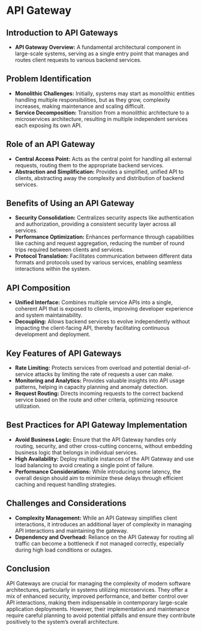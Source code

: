 # API Gateway

## Introduction to API Gateways

- **API Gateway Overview:** A fundamental architectural component in large-scale systems, serving as a single entry point that manages and routes client requests to various backend services.

## Problem Identification

- **Monolithic Challenges:** Initially, systems may start as monolithic entities handling multiple responsibilities, but as they grow, complexity increases, making maintenance and scaling difficult.
- **Service Decomposition:** Transition from a monolithic architecture to a microservices architecture, resulting in multiple independent services each exposing its own API.

## Role of an API Gateway

- **Central Access Point:** Acts as the central point for handling all external requests, routing them to the appropriate backend services.
- **Abstraction and Simplification:** Provides a simplified, unified API to clients, abstracting away the complexity and distribution of backend services.

## Benefits of Using an API Gateway

- **Security Consolidation:** Centralizes security aspects like authentication and authorization, providing a consistent security layer across all services.
- **Performance Optimization:** Enhances performance through capabilities like caching and request aggregation, reducing the number of round trips required between clients and services.
- **Protocol Translation:** Facilitates communication between different data formats and protocols used by various services, enabling seamless interactions within the system.

## API Composition

- **Unified Interface:** Combines multiple service APIs into a single, coherent API that is exposed to clients, improving developer experience and system maintainability.
- **Decoupling:** Allows backend services to evolve independently without impacting the client-facing API, thereby facilitating continuous development and deployment.

## Key Features of API Gateways

- **Rate Limiting:** Protects services from overload and potential denial-of-service attacks by limiting the rate of requests a user can make.
- **Monitoring and Analytics:** Provides valuable insights into API usage patterns, helping in capacity planning and anomaly detection.
- **Request Routing:** Directs incoming requests to the correct backend service based on the route and other criteria, optimizing resource utilization.

## Best Practices for API Gateway Implementation

- **Avoid Business Logic:** Ensure that the API Gateway handles only routing, security, and other cross-cutting concerns, without embedding business logic that belongs in individual services.
- **High Availability:** Deploy multiple instances of the API Gateway and use load balancing to avoid creating a single point of failure.
- **Performance Considerations:** While introducing some latency, the overall design should aim to minimize these delays through efficient caching and request handling strategies.

## Challenges and Considerations

- **Complexity Management:** While an API Gateway simplifies client interactions, it introduces an additional layer of complexity in managing API interactions and maintaining the gateway.
- **Dependency and Overhead:** Reliance on the API Gateway for routing all traffic can become a bottleneck if not managed correctly, especially during high load conditions or outages.

## Conclusion

API Gateways are crucial for managing the complexity of modern software architectures, particularly in systems utilizing microservices. They offer a mix of enhanced security, improved performance, and better control over API interactions, making them indispensable in contemporary large-scale application deployments. However, their implementation and maintenance require careful planning to avoid potential pitfalls and ensure they contribute positively to the system’s overall architecture.
